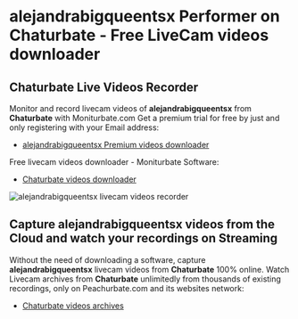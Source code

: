 # alejandrabigqueentsx Performer on Chaturbate - Free LiveCam videos downloader

## Chaturbate Live Videos Recorder

Monitor and record livecam videos of **alejandrabigqueentsx** from **Chaturbate** with Moniturbate.com
Get a premium trial for free by just and only registering with your Email address:
* [alejandrabigqueentsx Premium videos downloader](https://moniturbate.com/request-demo-licence-key.html)

Free livecam videos downloader - Moniturbate Software:
* [Chaturbate videos downloader](https://moniturbate.com/moniturbate-download-software.html)

![alejandrabigqueentsx livecam videos recorder](https://peachurnet.com/templates/moniturbate-software.png)


## Capture alejandrabigqueentsx videos from the Cloud and watch your recordings on Streaming

Without the need of downloading a software, capture **alejandrabigqueentsx** livecam videos from **Chaturbate** 100% online.
Watch Livecam archives from **Chaturbate** unlimitedly from thousands of existing recordings, only on Peachurbate.com and its websites network:
* [Chaturbate videos archives](https://peachurnet.com/)